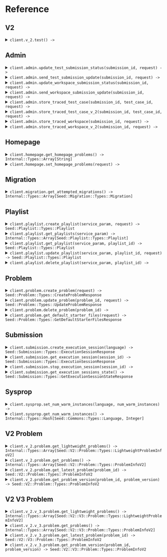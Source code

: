 # Reference
## V2
<details><summary><code>client.v_2.test() -> </code></summary>
<dl>
<dd>

#### 🔌 Usage

<dl>
<dd>

<dl>
<dd>

```ruby
client.v_2.test();
```
</dd>
</dl>
</dd>
</dl>


</dd>
</dl>
</details>

## Admin
<details><summary><code>client.admin.update_test_submission_status(submission_id, request) -> </code></summary>
<dl>
<dd>

#### 🔌 Usage

<dl>
<dd>

<dl>
<dd>

```ruby
client.admin.update_test_submission_status();
```
</dd>
</dl>
</dd>
</dl>

#### ⚙️ Parameters

<dl>
<dd>

<dl>
<dd>

**submissionId:** `String` 
    
</dd>
</dl>

<dl>
<dd>

**request:** `Seed::Submission::Types::TestSubmissionStatus` 
    
</dd>
</dl>
</dd>
</dl>


</dd>
</dl>
</details>

<details><summary><code>client.admin.send_test_submission_update(submission_id, request) -> </code></summary>
<dl>
<dd>

#### 🔌 Usage

<dl>
<dd>

<dl>
<dd>

```ruby
client.admin.send_test_submission_update({
  updateTime: '2024-01-15T09:30:00Z'
});
```
</dd>
</dl>
</dd>
</dl>

#### ⚙️ Parameters

<dl>
<dd>

<dl>
<dd>

**submissionId:** `String` 
    
</dd>
</dl>

<dl>
<dd>

**request:** `Seed::Submission::Types::TestSubmissionUpdate` 
    
</dd>
</dl>
</dd>
</dl>


</dd>
</dl>
</details>

<details><summary><code>client.admin.update_workspace_submission_status(submission_id, request) -> </code></summary>
<dl>
<dd>

#### 🔌 Usage

<dl>
<dd>

<dl>
<dd>

```ruby
client.admin.update_workspace_submission_status();
```
</dd>
</dl>
</dd>
</dl>

#### ⚙️ Parameters

<dl>
<dd>

<dl>
<dd>

**submissionId:** `String` 
    
</dd>
</dl>

<dl>
<dd>

**request:** `Seed::Submission::Types::WorkspaceSubmissionStatus` 
    
</dd>
</dl>
</dd>
</dl>


</dd>
</dl>
</details>

<details><summary><code>client.admin.send_workspace_submission_update(submission_id, request) -> </code></summary>
<dl>
<dd>

#### 🔌 Usage

<dl>
<dd>

<dl>
<dd>

```ruby
client.admin.send_workspace_submission_update({
  updateTime: '2024-01-15T09:30:00Z'
});
```
</dd>
</dl>
</dd>
</dl>

#### ⚙️ Parameters

<dl>
<dd>

<dl>
<dd>

**submissionId:** `String` 
    
</dd>
</dl>

<dl>
<dd>

**request:** `Seed::Submission::Types::WorkspaceSubmissionUpdate` 
    
</dd>
</dl>
</dd>
</dl>


</dd>
</dl>
</details>

<details><summary><code>client.admin.store_traced_test_case(submission_id, test_case_id, request) -> </code></summary>
<dl>
<dd>

#### 🔌 Usage

<dl>
<dd>

<dl>
<dd>

```ruby
client.admin.store_traced_test_case(
  submissionId: 'd5e9c84f-c2b2-4bf4-b4b0-7ffd7a9ffc32',
  testCaseId: 'testCaseId',
  result: {
    result: {
      passed: true
    },
    stdout: 'stdout'
  },
  traceResponses: [{
    submissionId: 'd5e9c84f-c2b2-4bf4-b4b0-7ffd7a9ffc32',
    lineNumber: 1,
    expressionLocation: {
      start: 1,
      offset: 1
    },
    stack: {
      numStackFrames: 1,
      topStackFrame: {
        methodName: 'methodName',
        lineNumber: 1,
        scopes: [{
          variables: {}
        }, {
          variables: {}
        }]
      }
    },
    stdout: 'stdout'
  }, {
    submissionId: 'd5e9c84f-c2b2-4bf4-b4b0-7ffd7a9ffc32',
    lineNumber: 1,
    expressionLocation: {
      start: 1,
      offset: 1
    },
    stack: {
      numStackFrames: 1,
      topStackFrame: {
        methodName: 'methodName',
        lineNumber: 1,
        scopes: [{
          variables: {}
        }, {
          variables: {}
        }]
      }
    },
    stdout: 'stdout'
  }]
);
```
</dd>
</dl>
</dd>
</dl>

#### ⚙️ Parameters

<dl>
<dd>

<dl>
<dd>

**submissionId:** `String` 
    
</dd>
</dl>

<dl>
<dd>

**testCaseId:** `String` 
    
</dd>
</dl>

<dl>
<dd>

**result:** `Seed::Submission::Types::TestCaseResultWithStdout` 
    
</dd>
</dl>

<dl>
<dd>

**traceResponses:** `Internal::Types::Array[Seed::Submission::Types::TraceResponse]` 
    
</dd>
</dl>
</dd>
</dl>


</dd>
</dl>
</details>

<details><summary><code>client.admin.store_traced_test_case_v_2(submission_id, test_case_id, request) -> </code></summary>
<dl>
<dd>

#### 🔌 Usage

<dl>
<dd>

<dl>
<dd>

```ruby
client.admin.store_traced_test_case_v_2();
```
</dd>
</dl>
</dd>
</dl>

#### ⚙️ Parameters

<dl>
<dd>

<dl>
<dd>

**submissionId:** `String` 
    
</dd>
</dl>

<dl>
<dd>

**testCaseId:** `String` 
    
</dd>
</dl>

<dl>
<dd>

**request:** `Internal::Types::Array[Seed::Submission::Types::TraceResponseV2]` 
    
</dd>
</dl>
</dd>
</dl>


</dd>
</dl>
</details>

<details><summary><code>client.admin.store_traced_workspace(submission_id, request) -> </code></summary>
<dl>
<dd>

#### 🔌 Usage

<dl>
<dd>

<dl>
<dd>

```ruby
client.admin.store_traced_workspace(
  submissionId: 'd5e9c84f-c2b2-4bf4-b4b0-7ffd7a9ffc32',
  workspaceRunDetails: {
    exception: {
      exceptionType: 'exceptionType',
      exceptionMessage: 'exceptionMessage',
      exceptionStacktrace: 'exceptionStacktrace'
    },
    stdout: 'stdout'
  },
  traceResponses: [{
    submissionId: 'd5e9c84f-c2b2-4bf4-b4b0-7ffd7a9ffc32',
    lineNumber: 1,
    expressionLocation: {
      start: 1,
      offset: 1
    },
    stack: {
      numStackFrames: 1,
      topStackFrame: {
        methodName: 'methodName',
        lineNumber: 1,
        scopes: [{
          variables: {}
        }, {
          variables: {}
        }]
      }
    },
    stdout: 'stdout'
  }, {
    submissionId: 'd5e9c84f-c2b2-4bf4-b4b0-7ffd7a9ffc32',
    lineNumber: 1,
    expressionLocation: {
      start: 1,
      offset: 1
    },
    stack: {
      numStackFrames: 1,
      topStackFrame: {
        methodName: 'methodName',
        lineNumber: 1,
        scopes: [{
          variables: {}
        }, {
          variables: {}
        }]
      }
    },
    stdout: 'stdout'
  }]
);
```
</dd>
</dl>
</dd>
</dl>

#### ⚙️ Parameters

<dl>
<dd>

<dl>
<dd>

**submissionId:** `String` 
    
</dd>
</dl>

<dl>
<dd>

**workspaceRunDetails:** `Seed::Submission::Types::WorkspaceRunDetails` 
    
</dd>
</dl>

<dl>
<dd>

**traceResponses:** `Internal::Types::Array[Seed::Submission::Types::TraceResponse]` 
    
</dd>
</dl>
</dd>
</dl>


</dd>
</dl>
</details>

<details><summary><code>client.admin.store_traced_workspace_v_2(submission_id, request) -> </code></summary>
<dl>
<dd>

#### 🔌 Usage

<dl>
<dd>

<dl>
<dd>

```ruby
client.admin.store_traced_workspace_v_2();
```
</dd>
</dl>
</dd>
</dl>

#### ⚙️ Parameters

<dl>
<dd>

<dl>
<dd>

**submissionId:** `String` 
    
</dd>
</dl>

<dl>
<dd>

**request:** `Internal::Types::Array[Seed::Submission::Types::TraceResponseV2]` 
    
</dd>
</dl>
</dd>
</dl>


</dd>
</dl>
</details>

## Homepage
<details><summary><code>client.homepage.get_homepage_problems() -> Internal::Types::Array[String]</code></summary>
<dl>
<dd>

#### 🔌 Usage

<dl>
<dd>

<dl>
<dd>

```ruby
client.homepage.get_homepage_problems();
```
</dd>
</dl>
</dd>
</dl>


</dd>
</dl>
</details>

<details><summary><code>client.homepage.set_homepage_problems(request) -> </code></summary>
<dl>
<dd>

#### 🔌 Usage

<dl>
<dd>

<dl>
<dd>

```ruby
client.homepage.set_homepage_problems();
```
</dd>
</dl>
</dd>
</dl>

#### ⚙️ Parameters

<dl>
<dd>

<dl>
<dd>

**request:** `Internal::Types::Array[String]` 
    
</dd>
</dl>
</dd>
</dl>


</dd>
</dl>
</details>

## Migration
<details><summary><code>client.migration.get_attempted_migrations() -> Internal::Types::Array[Seed::Migration::Types::Migration]</code></summary>
<dl>
<dd>

#### 🔌 Usage

<dl>
<dd>

<dl>
<dd>

```ruby
client.migration.get_attempted_migrations(adminKeyHeader: 'admin-key-header');
```
</dd>
</dl>
</dd>
</dl>

#### ⚙️ Parameters

<dl>
<dd>

<dl>
<dd>

**adminKeyHeader:** `String` 
    
</dd>
</dl>
</dd>
</dl>


</dd>
</dl>
</details>

## Playlist
<details><summary><code>client.playlist.create_playlist(service_param, request) -> Seed::Playlist::Types::Playlist</code></summary>
<dl>
<dd>

#### 📝 Description

<dl>
<dd>

<dl>
<dd>

Create a new playlist
</dd>
</dl>
</dd>
</dl>

#### 🔌 Usage

<dl>
<dd>

<dl>
<dd>

```ruby
client.playlist.create_playlist(
  serviceParam: 1,
  datetime: '2024-01-15T09:30:00Z',
  optionalDatetime: '2024-01-15T09:30:00Z'
);
```
</dd>
</dl>
</dd>
</dl>

#### ⚙️ Parameters

<dl>
<dd>

<dl>
<dd>

**serviceParam:** `Integer` 
    
</dd>
</dl>

<dl>
<dd>

**datetime:** `String` 
    
</dd>
</dl>

<dl>
<dd>

**optionalDatetime:** `String` 
    
</dd>
</dl>

<dl>
<dd>

**request:** `Seed::Playlist::Types::PlaylistCreateRequest` 
    
</dd>
</dl>
</dd>
</dl>


</dd>
</dl>
</details>

<details><summary><code>client.playlist.get_playlists(service_param) -> Internal::Types::Array[Seed::Playlist::Types::Playlist]</code></summary>
<dl>
<dd>

#### 📝 Description

<dl>
<dd>

<dl>
<dd>

Returns the user's playlists
</dd>
</dl>
</dd>
</dl>

#### 🔌 Usage

<dl>
<dd>

<dl>
<dd>

```ruby
client.playlist.get_playlists(
  serviceParam: 1,
  limit: 1,
  otherField: 'otherField',
  multiLineDocs: 'multiLineDocs',
  optionalMultipleField: ,
  multipleField: 
);
```
</dd>
</dl>
</dd>
</dl>

#### ⚙️ Parameters

<dl>
<dd>

<dl>
<dd>

**serviceParam:** `Integer` 
    
</dd>
</dl>

<dl>
<dd>

**limit:** `Integer` 
    
</dd>
</dl>

<dl>
<dd>

**otherField:** `String` — i'm another field
    
</dd>
</dl>

<dl>
<dd>

**multiLineDocs:** `String` 

I'm a multiline
description
    
</dd>
</dl>

<dl>
<dd>

**optionalMultipleField:** `String` 
    
</dd>
</dl>

<dl>
<dd>

**multipleField:** `String` 
    
</dd>
</dl>
</dd>
</dl>


</dd>
</dl>
</details>

<details><summary><code>client.playlist.get_playlist(service_param, playlist_id) -> Seed::Playlist::Types::Playlist</code></summary>
<dl>
<dd>

#### 📝 Description

<dl>
<dd>

<dl>
<dd>

Returns a playlist
</dd>
</dl>
</dd>
</dl>

#### 🔌 Usage

<dl>
<dd>

<dl>
<dd>

```ruby
client.playlist.get_playlist();
```
</dd>
</dl>
</dd>
</dl>

#### ⚙️ Parameters

<dl>
<dd>

<dl>
<dd>

**serviceParam:** `Integer` 
    
</dd>
</dl>

<dl>
<dd>

**playlistId:** `String` 
    
</dd>
</dl>
</dd>
</dl>


</dd>
</dl>
</details>

<details><summary><code>client.playlist.update_playlist(service_param, playlist_id, request) -> Seed::Playlist::Types::Playlist</code></summary>
<dl>
<dd>

#### 📝 Description

<dl>
<dd>

<dl>
<dd>

Updates a playlist
</dd>
</dl>
</dd>
</dl>

#### 🔌 Usage

<dl>
<dd>

<dl>
<dd>

```ruby
client.playlist.update_playlist({
  name: 'name',
  problems: ['problems', 'problems']
});
```
</dd>
</dl>
</dd>
</dl>

#### ⚙️ Parameters

<dl>
<dd>

<dl>
<dd>

**serviceParam:** `Integer` 
    
</dd>
</dl>

<dl>
<dd>

**playlistId:** `String` 
    
</dd>
</dl>

<dl>
<dd>

**request:** `Seed::Playlist::Types::UpdatePlaylistRequest` 
    
</dd>
</dl>
</dd>
</dl>


</dd>
</dl>
</details>

<details><summary><code>client.playlist.delete_playlist(service_param, playlist_id) -> </code></summary>
<dl>
<dd>

#### 📝 Description

<dl>
<dd>

<dl>
<dd>

Deletes a playlist
</dd>
</dl>
</dd>
</dl>

#### 🔌 Usage

<dl>
<dd>

<dl>
<dd>

```ruby
client.playlist.delete_playlist();
```
</dd>
</dl>
</dd>
</dl>

#### ⚙️ Parameters

<dl>
<dd>

<dl>
<dd>

**serviceParam:** `Integer` 
    
</dd>
</dl>

<dl>
<dd>

**playlistId:** `String` 
    
</dd>
</dl>
</dd>
</dl>


</dd>
</dl>
</details>

## Problem
<details><summary><code>client.problem.create_problem(request) -> Seed::Problem::Types::CreateProblemResponse</code></summary>
<dl>
<dd>

#### 📝 Description

<dl>
<dd>

<dl>
<dd>

Creates a problem
</dd>
</dl>
</dd>
</dl>

#### 🔌 Usage

<dl>
<dd>

<dl>
<dd>

```ruby
client.problem.create_problem({
  problemName: 'problemName',
  problemDescription: {
    boards: []
  },
  files: {},
  inputParams: [{
    name: 'name'
  }, {
    name: 'name'
  }],
  testcases: [{
    testCase: {
      id: 'id',
      params: []
    }
  }, {
    testCase: {
      id: 'id',
      params: []
    }
  }],
  methodName: 'methodName'
});
```
</dd>
</dl>
</dd>
</dl>

#### ⚙️ Parameters

<dl>
<dd>

<dl>
<dd>

**request:** `Seed::Problem::Types::CreateProblemRequest` 
    
</dd>
</dl>
</dd>
</dl>


</dd>
</dl>
</details>

<details><summary><code>client.problem.update_problem(problem_id, request) -> Seed::Problem::Types::UpdateProblemResponse</code></summary>
<dl>
<dd>

#### 📝 Description

<dl>
<dd>

<dl>
<dd>

Updates a problem
</dd>
</dl>
</dd>
</dl>

#### 🔌 Usage

<dl>
<dd>

<dl>
<dd>

```ruby
client.problem.update_problem({
  problemName: 'problemName',
  problemDescription: {
    boards: []
  },
  files: {},
  inputParams: [{
    name: 'name'
  }, {
    name: 'name'
  }],
  testcases: [{
    testCase: {
      id: 'id',
      params: []
    }
  }, {
    testCase: {
      id: 'id',
      params: []
    }
  }],
  methodName: 'methodName'
});
```
</dd>
</dl>
</dd>
</dl>

#### ⚙️ Parameters

<dl>
<dd>

<dl>
<dd>

**problemId:** `String` 
    
</dd>
</dl>

<dl>
<dd>

**request:** `Seed::Problem::Types::CreateProblemRequest` 
    
</dd>
</dl>
</dd>
</dl>


</dd>
</dl>
</details>

<details><summary><code>client.problem.delete_problem(problem_id) -> </code></summary>
<dl>
<dd>

#### 📝 Description

<dl>
<dd>

<dl>
<dd>

Soft deletes a problem
</dd>
</dl>
</dd>
</dl>

#### 🔌 Usage

<dl>
<dd>

<dl>
<dd>

```ruby
client.problem.delete_problem();
```
</dd>
</dl>
</dd>
</dl>

#### ⚙️ Parameters

<dl>
<dd>

<dl>
<dd>

**problemId:** `String` 
    
</dd>
</dl>
</dd>
</dl>


</dd>
</dl>
</details>

<details><summary><code>client.problem.get_default_starter_files(request) -> Seed::Problem::Types::GetDefaultStarterFilesResponse</code></summary>
<dl>
<dd>

#### 📝 Description

<dl>
<dd>

<dl>
<dd>

Returns default starter files for problem
</dd>
</dl>
</dd>
</dl>

#### 🔌 Usage

<dl>
<dd>

<dl>
<dd>

```ruby
client.problem.get_default_starter_files(
  inputParams: [{
    name: 'name'
  }, {
    name: 'name'
  }],
  outputType: ,
  methodName: 'methodName'
);
```
</dd>
</dl>
</dd>
</dl>

#### ⚙️ Parameters

<dl>
<dd>

<dl>
<dd>

**inputParams:** `Internal::Types::Array[Seed::Problem::Types::VariableTypeAndName]` 
    
</dd>
</dl>

<dl>
<dd>

**outputType:** `Seed::Commons::Types::VariableType` 
    
</dd>
</dl>

<dl>
<dd>

**methodName:** `String` 

The name of the `method` that the student has to complete.
The method name cannot include the following characters:
  - Greater Than `>`
  - Less Than `<``
  - Equals `=`
  - Period `.`
    
</dd>
</dl>
</dd>
</dl>


</dd>
</dl>
</details>

## Submission
<details><summary><code>client.submission.create_execution_session(language) -> Seed::Submission::Types::ExecutionSessionResponse</code></summary>
<dl>
<dd>

#### 📝 Description

<dl>
<dd>

<dl>
<dd>

Returns sessionId and execution server URL for session. Spins up server.
</dd>
</dl>
</dd>
</dl>

#### 🔌 Usage

<dl>
<dd>

<dl>
<dd>

```ruby
client.submission.create_execution_session();
```
</dd>
</dl>
</dd>
</dl>

#### ⚙️ Parameters

<dl>
<dd>

<dl>
<dd>

**language:** `Seed::Commons::Types::Language` 
    
</dd>
</dl>
</dd>
</dl>


</dd>
</dl>
</details>

<details><summary><code>client.submission.get_execution_session(session_id) -> Seed::Submission::Types::ExecutionSessionResponse</code></summary>
<dl>
<dd>

#### 📝 Description

<dl>
<dd>

<dl>
<dd>

Returns execution server URL for session. Returns empty if session isn't registered.
</dd>
</dl>
</dd>
</dl>

#### 🔌 Usage

<dl>
<dd>

<dl>
<dd>

```ruby
client.submission.get_execution_session();
```
</dd>
</dl>
</dd>
</dl>

#### ⚙️ Parameters

<dl>
<dd>

<dl>
<dd>

**sessionId:** `String` 
    
</dd>
</dl>
</dd>
</dl>


</dd>
</dl>
</details>

<details><summary><code>client.submission.stop_execution_session(session_id) -> </code></summary>
<dl>
<dd>

#### 📝 Description

<dl>
<dd>

<dl>
<dd>

Stops execution session.
</dd>
</dl>
</dd>
</dl>

#### 🔌 Usage

<dl>
<dd>

<dl>
<dd>

```ruby
client.submission.stop_execution_session();
```
</dd>
</dl>
</dd>
</dl>

#### ⚙️ Parameters

<dl>
<dd>

<dl>
<dd>

**sessionId:** `String` 
    
</dd>
</dl>
</dd>
</dl>


</dd>
</dl>
</details>

<details><summary><code>client.submission.get_execution_sessions_state() -> Seed::Submission::Types::GetExecutionSessionStateResponse</code></summary>
<dl>
<dd>

#### 🔌 Usage

<dl>
<dd>

<dl>
<dd>

```ruby
client.submission.get_execution_sessions_state();
```
</dd>
</dl>
</dd>
</dl>


</dd>
</dl>
</details>

## Sysprop
<details><summary><code>client.sysprop.set_num_warm_instances(language, num_warm_instances) -> </code></summary>
<dl>
<dd>

#### 🔌 Usage

<dl>
<dd>

<dl>
<dd>

```ruby
client.sysprop.set_num_warm_instances();
```
</dd>
</dl>
</dd>
</dl>

#### ⚙️ Parameters

<dl>
<dd>

<dl>
<dd>

**language:** `Seed::Commons::Types::Language` 
    
</dd>
</dl>

<dl>
<dd>

**numWarmInstances:** `Integer` 
    
</dd>
</dl>
</dd>
</dl>


</dd>
</dl>
</details>

<details><summary><code>client.sysprop.get_num_warm_instances() -> Internal::Types::Hash[Seed::Commons::Types::Language, Integer]</code></summary>
<dl>
<dd>

#### 🔌 Usage

<dl>
<dd>

<dl>
<dd>

```ruby
client.sysprop.get_num_warm_instances();
```
</dd>
</dl>
</dd>
</dl>


</dd>
</dl>
</details>

## V2 Problem
<details><summary><code>client.v_2.problem.get_lightweight_problems() -> Internal::Types::Array[Seed::V2::Problem::Types::LightweightProblemInfoV2]</code></summary>
<dl>
<dd>

#### 📝 Description

<dl>
<dd>

<dl>
<dd>

Returns lightweight versions of all problems
</dd>
</dl>
</dd>
</dl>

#### 🔌 Usage

<dl>
<dd>

<dl>
<dd>

```ruby
client.v_2.problem.get_lightweight_problems();
```
</dd>
</dl>
</dd>
</dl>


</dd>
</dl>
</details>

<details><summary><code>client.v_2.problem.get_problems() -> Internal::Types::Array[Seed::V2::Problem::Types::ProblemInfoV2]</code></summary>
<dl>
<dd>

#### 📝 Description

<dl>
<dd>

<dl>
<dd>

Returns latest versions of all problems
</dd>
</dl>
</dd>
</dl>

#### 🔌 Usage

<dl>
<dd>

<dl>
<dd>

```ruby
client.v_2.problem.get_problems();
```
</dd>
</dl>
</dd>
</dl>


</dd>
</dl>
</details>

<details><summary><code>client.v_2.problem.get_latest_problem(problem_id) -> Seed::V2::Problem::Types::ProblemInfoV2</code></summary>
<dl>
<dd>

#### 📝 Description

<dl>
<dd>

<dl>
<dd>

Returns latest version of a problem
</dd>
</dl>
</dd>
</dl>

#### 🔌 Usage

<dl>
<dd>

<dl>
<dd>

```ruby
client.v_2.problem.get_latest_problem();
```
</dd>
</dl>
</dd>
</dl>

#### ⚙️ Parameters

<dl>
<dd>

<dl>
<dd>

**problemId:** `String` 
    
</dd>
</dl>
</dd>
</dl>


</dd>
</dl>
</details>

<details><summary><code>client.v_2.problem.get_problem_version(problem_id, problem_version) -> Seed::V2::Problem::Types::ProblemInfoV2</code></summary>
<dl>
<dd>

#### 📝 Description

<dl>
<dd>

<dl>
<dd>

Returns requested version of a problem
</dd>
</dl>
</dd>
</dl>

#### 🔌 Usage

<dl>
<dd>

<dl>
<dd>

```ruby
client.v_2.problem.get_problem_version();
```
</dd>
</dl>
</dd>
</dl>

#### ⚙️ Parameters

<dl>
<dd>

<dl>
<dd>

**problemId:** `String` 
    
</dd>
</dl>

<dl>
<dd>

**problemVersion:** `Integer` 
    
</dd>
</dl>
</dd>
</dl>


</dd>
</dl>
</details>

## V2 V3 Problem
<details><summary><code>client.v_2.v_3.problem.get_lightweight_problems() -> Internal::Types::Array[Seed::V2::V3::Problem::Types::LightweightProblemInfoV2]</code></summary>
<dl>
<dd>

#### 📝 Description

<dl>
<dd>

<dl>
<dd>

Returns lightweight versions of all problems
</dd>
</dl>
</dd>
</dl>

#### 🔌 Usage

<dl>
<dd>

<dl>
<dd>

```ruby
client.v_2.problem.get_lightweight_problems();
```
</dd>
</dl>
</dd>
</dl>


</dd>
</dl>
</details>

<details><summary><code>client.v_2.v_3.problem.get_problems() -> Internal::Types::Array[Seed::V2::V3::Problem::Types::ProblemInfoV2]</code></summary>
<dl>
<dd>

#### 📝 Description

<dl>
<dd>

<dl>
<dd>

Returns latest versions of all problems
</dd>
</dl>
</dd>
</dl>

#### 🔌 Usage

<dl>
<dd>

<dl>
<dd>

```ruby
client.v_2.problem.get_problems();
```
</dd>
</dl>
</dd>
</dl>


</dd>
</dl>
</details>

<details><summary><code>client.v_2.v_3.problem.get_latest_problem(problem_id) -> Seed::V2::V3::Problem::Types::ProblemInfoV2</code></summary>
<dl>
<dd>

#### 📝 Description

<dl>
<dd>

<dl>
<dd>

Returns latest version of a problem
</dd>
</dl>
</dd>
</dl>

#### 🔌 Usage

<dl>
<dd>

<dl>
<dd>

```ruby
client.v_2.problem.get_latest_problem();
```
</dd>
</dl>
</dd>
</dl>

#### ⚙️ Parameters

<dl>
<dd>

<dl>
<dd>

**problemId:** `String` 
    
</dd>
</dl>
</dd>
</dl>


</dd>
</dl>
</details>

<details><summary><code>client.v_2.v_3.problem.get_problem_version(problem_id, problem_version) -> Seed::V2::V3::Problem::Types::ProblemInfoV2</code></summary>
<dl>
<dd>

#### 📝 Description

<dl>
<dd>

<dl>
<dd>

Returns requested version of a problem
</dd>
</dl>
</dd>
</dl>

#### 🔌 Usage

<dl>
<dd>

<dl>
<dd>

```ruby
client.v_2.problem.get_problem_version();
```
</dd>
</dl>
</dd>
</dl>

#### ⚙️ Parameters

<dl>
<dd>

<dl>
<dd>

**problemId:** `String` 
    
</dd>
</dl>

<dl>
<dd>

**problemVersion:** `Integer` 
    
</dd>
</dl>
</dd>
</dl>


</dd>
</dl>
</details>
